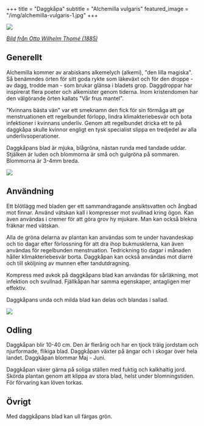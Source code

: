 +++
title = "Daggkåpa"
subtitle = "Alchemilla vulgaris"
featured_image = "/img/alchemilla-vulgaris-1.jpg"
+++

![](/img/alchemilla-vulgaris-3.jpg)

[_Bild från Otto Wilhelm Thomé (1885)_](https://sv.wikipedia.org/wiki/Otto_Wilhelm_Thom%C3%A9)

## Generellt

Alchemilla kommer av arabiskans alkemelych (alkemi), "den lilla magiska". Så benämndes örten för sitt goda rykte som läkeväxt och för den droppe - av dagg, trodde man - som brukar glänsa i bladets grop. Daggdroppar har inspirerat flera poeter och alkemister genom tiderna. Inom kristendomen har den välgörande örten kallats "Vår frus mantel".

"Kvinnans bästa vän" var ett smeknamn den fick för sin förmåga att ge menstruationen ett regelbundet förlopp, lindra klimakteriebesvär och bota infektioner i kvinnans underliv. Genom att regelbundet dricka ett te på daggkåpa skulle kvinnor engligt en tysk specialist slippa en tredjedel av alla underlivsoperationer.

Daggkåpans blad är mjuka, blågröna, nästan runda med tandade uddar. Stjälken är luden och blommorna är små och gulgröna på sommaren. Blommorna är 3-4mm breda.

![](/img/alchemilla-vulgaris-1.jpg)

## Användning

Ett blötlägg med bladen ger ett sammandragande ansiktsvatten och ångbad mot finnar. Använd vätskan kall i kompresser mot svullnad kring ögon. Kan även användas i cremer för att göra grov hy mjukare. Man kan också blekna fräknar med vätskan.

Alla de gröna delarna av plantan kan användas som te under havandeskap och tio dagar efter förlossning för att dra ihop bukmusklerna, kan även användas för regelbunden menstruation. Tedrickning tio dagar i månaden håller klimakteriebesvär borta. Daggkåpan kan också användas mot diarré och till sköljning av munnen efter tandutdragning.

Kompress med avkok på daggkåpans blad kan användas för sårläkning, mot infektion och svullnad. Fjällkåpan har samma egenskaper, antagligen mer effektiv.

Daggkåpans unda och milda blad kan delas och blandas i sallad.

![](/img/alchemilla-vulgaris-2.jpg)

## Odling

Daggkåpan blir 10-40 cm. Den är flerårig och har en tjock träig jordstam och njurformade, flikiga blad. Daggkåpan växter på ängar och i skogar över hela landet. Daggkåpan blommar Maj - Juni.

Daggkåpan växer gärna på soliga ställen med fuktig och kalkhaltig jord. Skörda plantan genom att klippa av stora blad, helst under blomningstiden. För förvaring kan löven torkas.

## Övrigt

Med daggkåpans blad kan ull färgas grön.